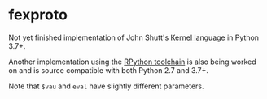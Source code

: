 # fexproto

Not yet finished implementation of John Shutt's [Kernel language](https://web.cs.wpi.edu/~jshutt/kernel.html) in Python 3.7+.

Another implementation using the [RPython toolchain](https://rpython.readthedocs.io/en/latest/) is also being worked on and is source compatible with both Python 2.7 and 3.7+.

Note that `$vau` and `eval` have slightly different parameters.
